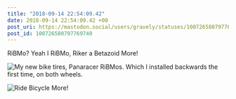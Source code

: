 ```yaml
---
title: "2018-09-14 22:54:09.42"
date: 2018-09-14 22:54:09.42 +00
post_uri: https://mastodon.social/users/gravely/statuses/100726580797769740
post_id: 100726580797769740
---
```

RiBMo? Yeah I RiBMo, Riker a Betazoid More!


![My new bike tires, Panaracer RiBMos. Which I installed backwards the first time, on both wheels.](/images/6342005.jpeg)

![Ride Bicycle More!](/images/6342006.jpeg)

